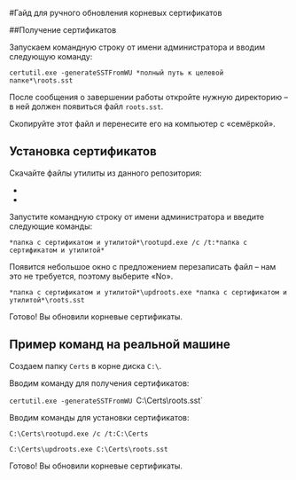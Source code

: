 #Гайд для ручного обновления корневых сертификатов

##Получение сертификатов

Запускаем командную строку от имени администратора и вводим следующую команду:

`certutil.exe -generateSSTFromWU *полный путь к целевой папке*\roots.sst`

После сообщения о завершении работы откройте нужную директорию – в ней должен появиться файл `roots.sst`.

Скопируйте этот файл и перенесите его на компьютер с «семёркой».

## Установка сертификатов 

Скачайте файлы утилиты из данного репозитория:

-
-

Запустите командную строку от имени администратора и введите следующие команды:

`*папка с сертификатом и утилитой*\rootupd.exe /c /t:*папка с сертификатом и утилитой*`

Появится небольшое окно с предложением перезаписать файл – нам это не требуется, поэтому выберите «No».

`*папка с сертификатом и утилитой*\updroots.exe *папка с сертификатом и утилитой*\roots.sst`

Готово! Вы обновили корневые сертификаты.

## Пример команд на реальной машине

Создаем папку `Certs` в корне диска `C:\`.

Вводим команду для получения сертификатов:

`certutil.exe -generateSSTFromWU `C:\Certs\roots.sst`

Вводим команды для установки сертификатов:

`C:\Certs\rootupd.exe /c /t:C:\Certs`

`C:\Certs\updroots.exe C:\Certs\roots.sst`

Готово! Вы обновили корневые сертификаты.
